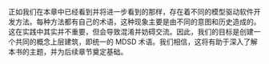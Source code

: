 正如我们在本章中已经看到并将进一步看到的那样，存在着不同的模型驱动软件开发方法。每种方法都有自己的术语，这种现象主要是由不同的意图和历史造成的。这在实践中其实并不重要，但会导致混淆并妨碍交流。因此，我们的目标是创建一个共同的概念上层建筑，即统一的 MDSD 术语。我们相信，这将有助于深入了解本书的主题，并为后续章节奠定基础。
